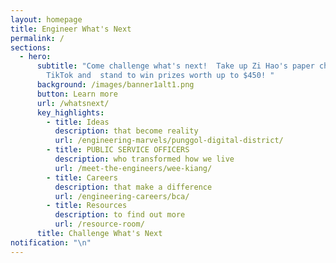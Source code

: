 ```yaml
---
layout: homepage
title: Engineer What's Next
permalink: /
sections:
  - hero:
      subtitle: "Come challenge what's next!  Take up Zi Hao's paper challenge on
        TikTok and  stand to win prizes worth up to $450! "
      background: /images/banner1alt1.png
      button: Learn more
      url: /whatsnext/
      key_highlights:
        - title: Ideas
          description: that become reality
          url: /engineering-marvels/punggol-digital-district/
        - title: PUBLIC SERVICE OFFICERS
          description: who transformed how we live
          url: /meet-the-engineers/wee-kiang/
        - title: Careers
          description: that make a difference
          url: /engineering-careers/bca/
        - title: Resources
          description: to find out more
          url: /resource-room/
      title: Challenge What's Next
notification: "\n"
---
```


